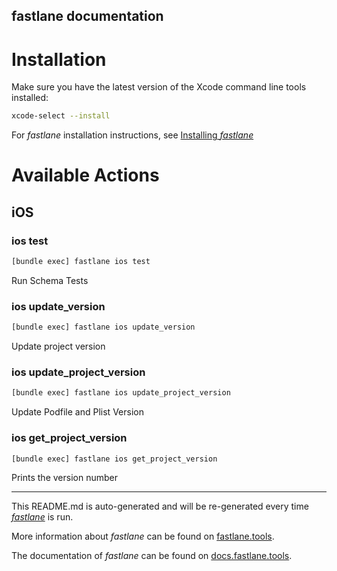 fastlane documentation
----

# Installation

Make sure you have the latest version of the Xcode command line tools installed:

```sh
xcode-select --install
```

For _fastlane_ installation instructions, see [Installing _fastlane_](https://docs.fastlane.tools/#installing-fastlane)

# Available Actions

## iOS

### ios test

```sh
[bundle exec] fastlane ios test
```

Run Schema Tests

### ios update_version

```sh
[bundle exec] fastlane ios update_version
```

Update project version

### ios update_project_version

```sh
[bundle exec] fastlane ios update_project_version
```

Update Podfile and Plist Version

### ios get_project_version

```sh
[bundle exec] fastlane ios get_project_version
```

Prints the version number

----

This README.md is auto-generated and will be re-generated every time [_fastlane_](https://fastlane.tools) is run.

More information about _fastlane_ can be found on [fastlane.tools](https://fastlane.tools).

The documentation of _fastlane_ can be found on [docs.fastlane.tools](https://docs.fastlane.tools).
